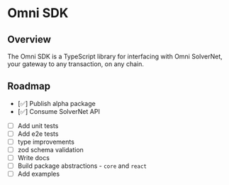 # Omni SDK

## Overview

The Omni SDK is a TypeScript library for interfacing with Omni SolverNet, your gateway to any transaction, on any chain.

## Roadmap

- [✅] Publish alpha package
- [✅] Consume SolverNet API
- [ ] Add unit tests
- [ ] Add e2e tests
- [ ] type improvements
- [ ] zod schema validation
- [ ] Write docs
- [ ] Build package abstractions - `core` and `react` 
- [ ] Add examples